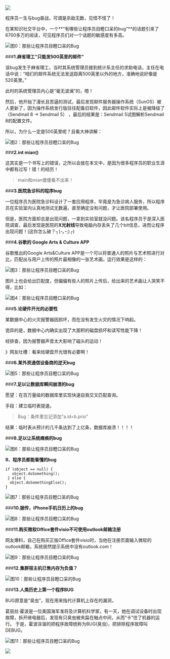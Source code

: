 ![](https://upload-images.jianshu.io/upload_images/6943526-c6036a5014fe3fb1.gif?imageMogr2/auto-orient/strip)

程序员一生与bug奋战，可谓是杀敌无数，见怪不怪了！

在某知识社交平台中，一个**“有哪些让程序员目瞪口呆的bug”**的话题引来了6700多万的阅读，可见程序员们对一个话题的敏感度有多高。

![](https://upload-images.jianshu.io/upload_images/6943526-180f92f3bfc7d07f?imageMogr2/auto-orient/strip%7CimageView2/2/w/1240 "图0：那些让程序员目瞪口呆的Bug")

###**1.麻省理工“只能发500英里的邮件”**

该bug发生于麻省理工，当时其系统管理员接到统计系主任的求助电话，主任在电话中说：“咱们的邮件系统无法发送距离500英里以外的地方，准确地说好像是520英里。”

此时的系统管理员内心是“毫无波澜”的，嗯！

然后，他开始了漫长且苦逼的测试，最后发现邮件服务器操作系统（SunOS）被人更新了，因为操作系统发行版往往配备旧软件，因此邮件软件实际上是被降级了（Sendmail 8 -> Sendmail 5） ，最后的结果是：Sendmail 5试图解析Sendmail 8的配置文件。

所以，为什么一定是500英里呢？且看大神讲解：

![](https://upload-images.jianshu.io/upload_images/6943526-fda25b626bd52d16?imageMogr2/auto-orient/strip%7CimageView2/2/w/1240 "图2：那些让程序员目瞪口呆的Bug")

###**2.int mian()**

这其实是一个书写上的错误，之所以会放在本文中，是因为很多程序员的职业生涯中都有过写！错！的经历！
>main和mian傻傻看不出来！

###**3.医院急诊科的程序bug**

一位程序员为医院急诊科设计了一套应用程序，毕竟是为急诊病人服务，所以程序员在实验室内认真地测试无数遍，直至确定没有问题，才让医院部署使用。

但是，医院方面却总是出现问题，一拿到实验室就没问题。该名程序员于是深入医院调查，最后发现是医院的**X光射线**导致电脑内存丢失了几个bit信息，进而让程序出现问题！(这你怎么破？┐(-｡ｰ;)┌)

###**4.谷歌的 Google Arts & Culture APP**

谷歌推出的Google Arts&Culture APP是一个可以将普通人的照片与艺术照进行对比，匹配出与用户上传的照片最相像的一张艺术画，运行效果是这样的：

![](https://upload-images.jianshu.io/upload_images/6943526-8734a8a078f93238?imageMogr2/auto-orient/strip%7CimageView2/2/w/1240 "图3：那些让程序员目瞪口呆的Bug")

图片上也会给出匹配度，但偏偏有些人的照片上传后，给出来的艺术画让人哭笑不得，比如：

![](https://upload-images.jianshu.io/upload_images/6943526-e0ed495cc33d2b8d?imageMogr2/auto-orient/strip%7CimageView2/2/w/1240 "图4：那些让程序员目瞪口呆的Bug")

###**5.论硬件开光的必要性**

某数据中心的火灾报警器因损坏，而在没有发生火灾的情况下响起。

诡异的是，数据中心内确实出现了大面积的磁盘损坏和读写性能下降！

经排查，因为报警器声音太大影响了磁头的运动！

》网友吐槽：看来给硬盘开光很有必要啊！

###**6.某外资通信设备商的逆天bug**

![](https://upload-images.jianshu.io/upload_images/6943526-dc999cfe7584f44d?imageMogr2/auto-orient/strip%7CimageView2/2/w/1240 "图5：那些让程序员目瞪口呆的Bug")

###**7.足以让数据库瞬间崩溃的bug**

愿望：在百万量级的数据库里实现快速自我交叉匹配查询。

手段：建立临时表提速。

>Bug：条件里忘记添加”a.id=b.prio”

结果：临时表从预计的几千条达到了上亿条，数据库崩溃！！！！

###**8.足以让系统瘫痪的bug**

![](https://upload-images.jianshu.io/upload_images/6943526-41ffb5090f265cbb?imageMogr2/auto-orient/strip%7CimageView2/2/w/1240 "图6：那些让程序员目瞪口呆的Bug")

**9、程序员都能看懂的bug**
```
if (object == null) {
   object.doSomething();
 } else {
  object.doSomethingElse();
}
```
![](https://upload-images.jianshu.io/upload_images/6943526-7b13355ec23048fa?imageMogr2/auto-orient/strip%7CimageView2/2/w/1240 "图7：那些让程序员目瞪口呆的Bug")

###**10.据传，iPhone手机日历上的bug**

![](https://upload-images.jianshu.io/upload_images/6943526-790715e78dbb0846?imageMogr2/auto-orient/strip%7CimageView2/2/w/1240 "图8：那些让程序员目瞪口呆的Bug")

###**11.购买微软Office套件visio不可使用outlook邮箱注册**

网友爆料，自己在购买正版Office套件visio时，当他在注册页面输入微软的outlook邮箱，系统居然提示系统中没有outlook.com！

![](https://upload-images.jianshu.io/upload_images/6943526-7596ce8a20c0a1e1?imageMogr2/auto-orient/strip%7CimageView2/2/w/1240 "图9：那些让程序员目瞪口呆的Bug")

###**12.集群宿主机已售内存为负值？**

![](https://upload-images.jianshu.io/upload_images/6943526-9bf2d96a0de5a222?imageMogr2/auto-orient/strip%7CimageView2/2/w/1240 "图10：那些让程序员目瞪口呆的Bug")

###**13.人类历史上第一个程序BUG**

BUG原意是“臭虫”，现在用来指代计算机上存在的漏洞，

葛丽丝·霍波是一位美国海军准将及计算机科学家，有一天，她在调试设备时出现故障，拆开继电器后，发现有只臭虫被夹扁在触点中间，从而“卡”住了机器的运行。
于是，霍波诙谐的把程序故障统称为BUG(臭虫)，把排除程序故障叫DEBUG。


![](https://upload-images.jianshu.io/upload_images/6943526-b139a8930cfa25ed?imageMogr2/auto-orient/strip%7CimageView2/2/w/1240 "图11：那些让程序员目瞪口呆的Bug")

![](https://upload-images.jianshu.io/upload_images/6943526-26c24317b194132c.gif?imageMogr2/auto-orient/strip)

